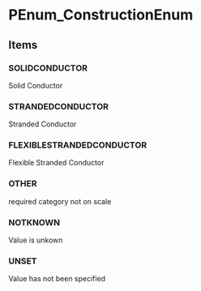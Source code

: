 # PEnum_ConstructionEnum
<!-- end of short definition -->

## Items

### SOLIDCONDUCTOR
Solid Conductor

### STRANDEDCONDUCTOR
Stranded Conductor

### FLEXIBLESTRANDEDCONDUCTOR
Flexible Stranded Conductor

### OTHER
required category not on scale

### NOTKNOWN
Value is unkown

### UNSET
Value has not been specified
